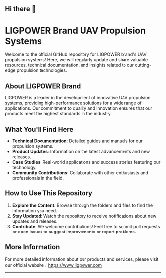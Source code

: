 ## Hi there 👋

# LIGPOWER Brand UAV Propulsion Systems

Welcome to the official GitHub repository for LIGPOWER brand's UAV propulsion systems! Here, we will regularly update and share valuable resources, technical documentation, and insights related to our cutting-edge propulsion technologies.

## About LIGPOWER Brand

LIGPOWER is a leader in the development of innovative UAV propulsion systems, providing high-performance solutions for a wide range of applications. Our commitment to quality and innovation ensures that our products meet the highest standards in the industry.

## What You'll Find Here

- **Technical Documentation**: Detailed guides and manuals for our propulsion systems.
- **Product Updates**: Information on the latest advancements and new releases.
- **Case Studies**: Real-world applications and success stories featuring our technology.
- **Community Contributions**: Collaborate with other enthusiasts and professionals in the field.

## How to Use This Repository

1. **Explore the Content**: Browse through the folders and files to find the information you need.
2. **Stay Updated**: Watch the repository to receive notifications about new updates and releases.
3. **Contribute**: We welcome contributions! Feel free to submit pull requests or open issues to suggest improvements or report problems.

## More Information

For more detailed information about our products and services, please visit our official website：https://www.ligpower.com


---
